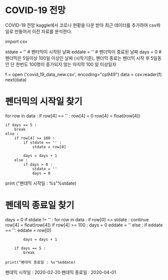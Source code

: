 # COVID-19 전망
COVID-19 전망
kaggle에서 코로나 현황을 다운 받아 최근 데이터를 추가하여 csv파일로 만들어서 이전 자료를 분석한다.

import csv


stdate = ''  # 팬터믹이 시작된 날짜
eddate = ''  # 팬더믹이 종료된 날짜 
days   = 0   # 펜더믹은 5일이상 100일 이상인 날짜 (시작기준), 펜더믹 종료는 펜더믹 시작 후 5일동안 단 한번도 100명이 증가되지 않는 마지막 100 일 이상일자 


f = open ('covid_19_data_new.csv', encoding="cp949")
data = csv.reader(f) 
next(data)

# 펜더믹의 시작일 찾기 
for row in data :
    if row[4] == '' :
        row[4] = 0
         row[4] = float(row[4])
    
    if days == 5 : 
        break
    else : 
        if row[4] >= 100 :  
            if stdate == '' :
                stdate = row[0] 
            
            days = days + 1
        else :
            if days > 0 :
                stdate = ''
                days = 0

print ("펜데믹 시작일 : %s"%stdate)        

# 펜데믹 종료일 찾기 
days = 0
if stdate  != '' :
    for row in data :
        if row[0] <= stdate :
            continue
       row[4] = float(row[4])
        if row[4] >= 100 :
            days = 0
            eddate = ''
        else :
            if eddate == '':
                eddate = row[0]
                
            days = days + 1
        
        if days == 5 : 
            break
            
    print("펜데믹 종료일 : %s"%eddate)
        
        
        
    
펜데믹 시작일 : 2020-02-20
펜데믹 종료일 : 2020-04-01
 
